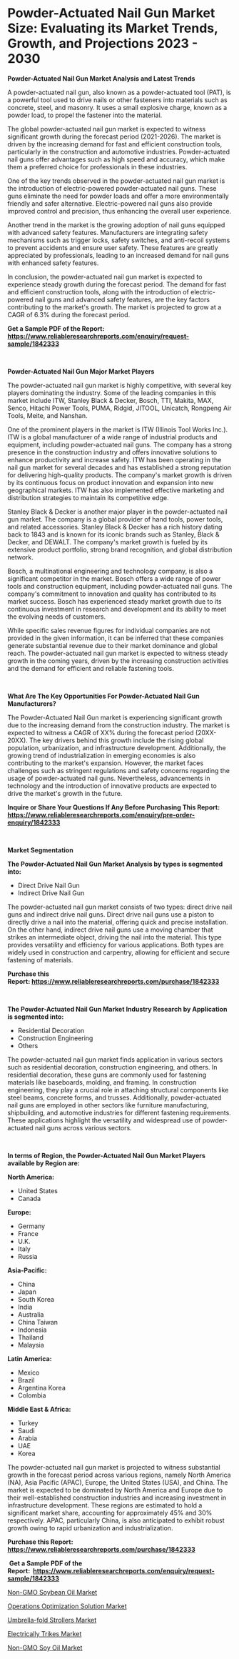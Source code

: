 <p><h1>Powder-Actuated Nail Gun Market Size: Evaluating its Market Trends, Growth, and Projections 2023 - 2030</h1></p><p><strong>Powder-Actuated Nail Gun Market Analysis and Latest Trends</strong></p>
<p><p>A powder-actuated nail gun, also known as a powder-actuated tool (PAT), is a powerful tool used to drive nails or other fasteners into materials such as concrete, steel, and masonry. It uses a small explosive charge, known as a powder load, to propel the fastener into the material.</p><p>The global powder-actuated nail gun market is expected to witness significant growth during the forecast period (2021-2026). The market is driven by the increasing demand for fast and efficient construction tools, particularly in the construction and automotive industries. Powder-actuated nail guns offer advantages such as high speed and accuracy, which make them a preferred choice for professionals in these industries.</p><p>One of the key trends observed in the powder-actuated nail gun market is the introduction of electric-powered powder-actuated nail guns. These guns eliminate the need for powder loads and offer a more environmentally friendly and safer alternative. Electric-powered nail guns also provide improved control and precision, thus enhancing the overall user experience.</p><p>Another trend in the market is the growing adoption of nail guns equipped with advanced safety features. Manufacturers are integrating safety mechanisms such as trigger locks, safety switches, and anti-recoil systems to prevent accidents and ensure user safety. These features are greatly appreciated by professionals, leading to an increased demand for nail guns with enhanced safety features.</p><p>In conclusion, the powder-actuated nail gun market is expected to experience steady growth during the forecast period. The demand for fast and efficient construction tools, along with the introduction of electric-powered nail guns and advanced safety features, are the key factors contributing to the market's growth. The market is projected to grow at a CAGR of 6.3% during the forecast period.</p></p>
<p><strong>Get a Sample PDF of the Report:&nbsp; <a href="https://www.reliableresearchreports.com/enquiry/request-sample/1842333">https://www.reliableresearchreports.com/enquiry/request-sample/1842333</a></strong></p>
<p>&nbsp;</p>
<p><strong>Powder-Actuated Nail Gun Major Market Players</strong></p>
<p><p>The powder-actuated nail gun market is highly competitive, with several key players dominating the industry. Some of the leading companies in this market include ITW, Stanley Black & Decker, Bosch, TTI, Makita, MAX, Senco, Hitachi Power Tools, PUMA, Ridgid, JITOOL, Unicatch, Rongpeng Air Tools, Meite, and Nanshan.</p><p>One of the prominent players in the market is ITW (Illinois Tool Works Inc.). ITW is a global manufacturer of a wide range of industrial products and equipment, including powder-actuated nail guns. The company has a strong presence in the construction industry and offers innovative solutions to enhance productivity and increase safety. ITW has been operating in the nail gun market for several decades and has established a strong reputation for delivering high-quality products. The company's market growth is driven by its continuous focus on product innovation and expansion into new geographical markets. ITW has also implemented effective marketing and distribution strategies to maintain its competitive edge.</p><p>Stanley Black & Decker is another major player in the powder-actuated nail gun market. The company is a global provider of hand tools, power tools, and related accessories. Stanley Black & Decker has a rich history dating back to 1843 and is known for its iconic brands such as Stanley, Black & Decker, and DEWALT. The company's market growth is fueled by its extensive product portfolio, strong brand recognition, and global distribution network.</p><p>Bosch, a multinational engineering and technology company, is also a significant competitor in the market. Bosch offers a wide range of power tools and construction equipment, including powder-actuated nail guns. The company's commitment to innovation and quality has contributed to its market success. Bosch has experienced steady market growth due to its continuous investment in research and development and its ability to meet the evolving needs of customers.</p><p>While specific sales revenue figures for individual companies are not provided in the given information, it can be inferred that these companies generate substantial revenue due to their market dominance and global reach. The powder-actuated nail gun market is expected to witness steady growth in the coming years, driven by the increasing construction activities and the demand for efficient and reliable fastening tools.</p></p>
<p>&nbsp;</p>
<p><strong>What Are The Key Opportunities For Powder-Actuated Nail Gun Manufacturers?</strong></p>
<p><p>The Powder-Actuated Nail Gun market is experiencing significant growth due to the increasing demand from the construction industry. The market is expected to witness a CAGR of XX% during the forecast period (20XX-20XX). The key drivers behind this growth include the rising global population, urbanization, and infrastructure development. Additionally, the growing trend of industrialization in emerging economies is also contributing to the market's expansion. However, the market faces challenges such as stringent regulations and safety concerns regarding the usage of powder-actuated nail guns. Nevertheless, advancements in technology and the introduction of innovative products are expected to drive the market's growth in the future.</p></p>
<p><strong>Inquire or Share Your Questions If Any Before Purchasing This Report: <a href="https://www.reliableresearchreports.com/enquiry/pre-order-enquiry/1842333">https://www.reliableresearchreports.com/enquiry/pre-order-enquiry/1842333</a></strong></p>
<p>&nbsp;</p>
<p><strong>Market Segmentation</strong></p>
<p><strong>The Powder-Actuated Nail Gun Market Analysis by types is segmented into:</strong></p>
<p><ul><li>Direct Drive Nail Gun</li><li>Indirect Drive Nail Gun</li></ul></p>
<p><p>The powder-actuated nail gun market consists of two types: direct drive nail guns and indirect drive nail guns. Direct drive nail guns use a piston to directly drive a nail into the material, offering quick and precise installation. On the other hand, indirect drive nail guns use a moving chamber that strikes an intermediate object, driving the nail into the material. This type provides versatility and efficiency for various applications. Both types are widely used in construction and carpentry, allowing for efficient and secure fastening of materials.</p></p>
<p><strong>Purchase this Report:&nbsp;<a href="https://www.reliableresearchreports.com/purchase/1842333">https://www.reliableresearchreports.com/purchase/1842333</a></strong></p>
<p>&nbsp;</p>
<p><strong>The Powder-Actuated Nail Gun Market Industry Research by Application is segmented into:</strong></p>
<p><ul><li>Residential Decoration</li><li>Construction Engineering</li><li>Others</li></ul></p>
<p><p>The powder-actuated nail gun market finds application in various sectors such as residential decoration, construction engineering, and others. In residential decoration, these guns are commonly used for fastening materials like baseboards, molding, and framing. In construction engineering, they play a crucial role in attaching structural components like steel beams, concrete forms, and trusses. Additionally, powder-actuated nail guns are employed in other sectors like furniture manufacturing, shipbuilding, and automotive industries for different fastening requirements. These applications highlight the versatility and widespread use of powder-actuated nail guns across various sectors.</p></p>
<p>&nbsp;</p>
<p><strong>In terms of Region, the Powder-Actuated Nail Gun Market Players available by Region are:</strong></p>
<p>
    <p> <strong> North America: </strong>
        <ul>
            <li>United States</li>
            <li>Canada</li>
        </ul>
        </p> 
    <p> <strong> Europe: </strong>
        <ul>
            <li>Germany</li>
            <li>France</li>
            <li>U.K.</li>
            <li>Italy</li>
            <li>Russia</li>
        </ul>
        </p> 
    <p> <strong> Asia-Pacific: </strong>
        <ul>
            <li>China</li>
            <li>Japan</li>
            <li>South Korea</li>
            <li>India</li>
            <li>Australia</li>
            <li>China Taiwan</li>
            <li>Indonesia</li>
            <li>Thailand</li>
            <li>Malaysia</li>
        </ul>
        </p> 
    <p> <strong> Latin America: </strong>
        <ul>
            <li>Mexico</li>
            <li>Brazil</li>
            <li>Argentina Korea</li>
            <li>Colombia</li>
        </ul>
        </p> 
    <p> <strong> Middle East & Africa: </strong>
        <ul>
            <li>Turkey</li>
            <li>Saudi</li>
            <li>Arabia</li>
            <li>UAE</li>
            <li>Korea</li>
        </ul>
    </p>
    </p>
<p><p>The powder-actuated nail gun market is projected to witness substantial growth in the forecast period across various regions, namely North America (NA), Asia Pacific (APAC), Europe, the United States (USA), and China. The market is expected to be dominated by North America and Europe due to their well-established construction industries and increasing investment in infrastructure development. These regions are estimated to hold a significant market share, accounting for approximately 45% and 30% respectively. APAC, particularly China, is also anticipated to exhibit robust growth owing to rapid urbanization and industrialization.</p></p>
<p><strong>Purchase this Report: <a href="https://www.reliableresearchreports.com/purchase/1842333">https://www.reliableresearchreports.com/purchase/1842333</a></strong></p>
<p>&nbsp;<strong>Get a Sample PDF of the Report:&nbsp;&nbsp;<a href="https://www.reliableresearchreports.com/enquiry/request-sample/1842333">https://www.reliableresearchreports.com/enquiry/request-sample/1842333</a></strong></p>
<p><strong></strong></p>
<p><p><a href="https://www.linkedin.com/pulse/non-gmo-soybean-oil-market-research-report-unlocks/">Non-GMO Soybean Oil Market</a></p><p><a href="https://github.com/lbird53714/Market-Research-Report-List-1/blob/main/operations-optimization-solution-market.md">Operations Optimization Solution Market</a></p><p><a href="https://medium.com/@noewwade60/analyzing-umbrella-fold-strollers-market-global-industry-perspective-and-forecast-2023-to-2030-a268d20f8e61">Umbrella-fold Strollers Market</a></p><p><a href="https://medium.com/@smithazim89098/electrically-trikes-market-the-key-to-successful-business-strategy-forecast-till-2030-2c4edcdfa6eb">Electrically Trikes Market</a></p><p><a href="https://www.linkedin.com/pulse/decoding-non-gmo-soy-oil-market-deep-dive-latest-trends/">Non-GMO Soy Oil Market</a></p></p>